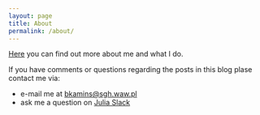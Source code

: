 ```yaml
---
layout: page
title: About
permalink: /about/
---
```


[Here][bkamins_home] you can find out more about me and what I do.

If you have comments or questions regarding the posts in this blog
plase contact me via:

* e-mail me at [bkamins@sgh.waw.pl][email]
* ask me a question on [Julia Slack][slack]

[bkamins_home]: http://bogumilkaminski.pl/about/
[email]: mailto:bkamins@sgh.waw.pl
[slack]: https://julialang.slack.com/
